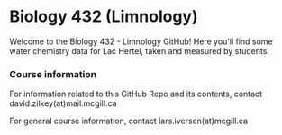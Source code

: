 # Biology 432 (Limnology)

Welcome to the Biology 432 - Limnology GitHub! Here you'll find some
water chemistry data for Lac Hertel, taken and measured by students. 

### Course information

For information related to this GitHub Repo and its contents, contact david.zilkey(at)mail.mcgill.ca

For general course information, contact lars.iversen(at)mcgill.ca


